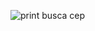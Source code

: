 ![print busca cep](https://github.com/user-attachments/assets/8c91ed05-77cf-4b65-8516-4b2689a217c2)
